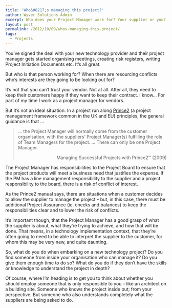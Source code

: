 ```yaml
---
title: 'Who&#8217;s managing this project?'
author: Wyver Solutions Admin
excerpt: Who does your Project Manager work for? Your supplier or you? I discuss the possible conflicts of interest that might arise in supplier-driven projects, the advice provided in the Prince2 framework, and some possible solutions.
layout: post
permalink: /2012/10/09/whos-managing-this-project/
tags:
  - Projects
---
```

You&#8217;ve signed the deal with your new technology provider and their project manager gets started organising meetings, creating risk registers, writing Project Initiation Documents etc. It&#8217;s all great.

But who is that person working for? When there are resourcing conflicts who&#8217;s interests are they going to be looking out for?

It&#8217;s not that you can&#8217;t trust your vendor. Not at all. After all, they need to keep their customers happy if they want to keep their contract. I know&#8230; For part of my time I work as a project manager for vendors.

But it&#8217;s not an ideal situation. In a project run along <a href="http://www.prince-officialsite.com/" target="_blank">Prince2</a> (a project management framework common in the UK and EU) principles, the general guidance is that &#8230;

> &#8230; the Project Manager will normally come from the customer organisation, with the suppliers&#8217; Project Manager(s) fulfilling the role of Team Managers for the project. &#8230; There can only be one Project Manager.
>
> <p style="text-align: right;">
>   Managing Successful Projects with Prince2™ (2009)
> </p>

The Project Manager has responsibilities to the Project Board to ensure that the project products will meet a business need that justifies the expense. If the PM has a line management responsibility to the supplier and a project responsibility to the board, there is a risk of conflict of interest.

As the Prince2 manual says, there are situations when a customer decides to allow the supplier to manage the project &#8211; but, in this case, there must be additional Project Assurance (ie. checks and balances) to keep the responsibilities clear and to lower the risk of conflicts.

It&#8217;s important though, that the Project Manager has a good grasp of what the supplier is about, what they&#8217;re trying to achieve, and how that will be done. That means, in a technology implementation context, that they&#8217;re often going to need to be able to interpret the supplier to the customer, for whom this may be very new, and quite daunting.

So, what do you do when embarking on a new technology project? Do you find someone from inside your organisation who can manage it? Do you give them enough time to do so? What do you do if they don&#8217;t have the skills or knowledge to understand the project in depth?

Of course, where I&#8217;m heading is to get you to think about whether you should employ someone that is only responsible to you &#8211; like an architect on a building site. Someone who knows the project inside out; from your perspective. But someone who also understands completely what the suppliers are being asked to do.

&nbsp;
